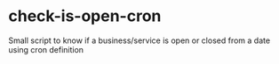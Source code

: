 # check-is-open-cron
Small script to know if a business/service is open or closed from a date using cron definition
